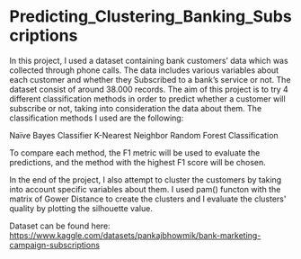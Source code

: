 # Predicting_Clustering_Banking_Subscriptions

In this project, I used a dataset containing bank customers’ data which was collected through phone calls. The data includes various variables about each customer and whether they Subscribed to a bank’s service or not. The dataset consist of around 38.000 records. The aim of this project is to try 4 different classification methods in order to predict whether a customer will subscribe or not, taking into consideration the data about them.
The classification methods I used are the following:

Naïve Bayes Classifier
K-Nearest Neighbor
Random Forest Classification

To compare each method, the F1 metric will be used to evaluate the predictions, and the method with the highest F1 score will be chosen.

In the end of the project, I also attempt to cluster the customers by taking into account specific variables about them.
I used  pam() functon with the matrix of Gower Distance to create the clusters and I evaluate the clusters' quality by plotting the silhouette value.


Dataset can be found here: https://www.kaggle.com/datasets/pankajbhowmik/bank-marketing-campaign-subscriptions
